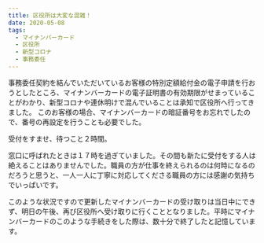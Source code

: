```yaml
---
title: 区役所は大変な混雑！
date: 2020-05-08
tags:
  - マイナンバーカード
  - 区役所
  - 新型コロナ
  - 事務委任
---
```


事務委任契約を結んでいただいているお客様の特別定額給付金の電子申請を行おうとしたところ、マイナンバーカードの電子証明書の有効期限がせまっていることがわかり、新型コロナや連休明けで混んでいることは承知で区役所へ行ってきました。
このお客様の場合、マイナンバーカードの暗証番号をお忘れでしたので、番号の再設定を行うことも必要でした。

受付をすませ、待つこと２時間。

窓口に呼ばれたときは１７時を過ぎていました。その間も新たに受付をする人は絶えることはありませんでした。職員の方が仕事を終えられるのは何時になるのだろうと思うと、一人一人に丁寧に対応してくださる職員の方には感謝の気持ちでいっぱいです。

このような状況ですので更新したマイナンバーカードの受け取りは当日中にできず、明日の午後、再び区役所へ受け取りに行くこととなりました。平時にマイナンバーカードのこのような手続きをした際は、数十分で終了したと記憶しています。
